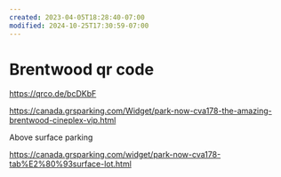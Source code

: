 ```yaml
---
created: 2023-04-05T18:28:40-07:00
modified: 2024-10-25T17:30:59-07:00
---
```


# Brentwood qr code

https://qrco.de/bcDKbF

https://canada.grsparking.com/Widget/park-now-cva178-the-amazing-brentwood-cineplex-vip.html

Above surface parking

https://canada.grsparking.com/widget/park-now-cva178-tab%E2%80%93surface-lot.html
